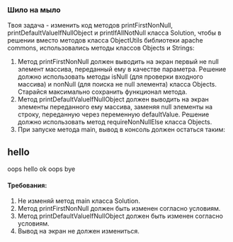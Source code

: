 
### Шило на мыло

Твоя задача - изменить код методов printFirstNonNull, printDefaultValueIfNullObject и printIfAllNotNull класса Solution,
чтобы в решении вместо методов класса ObjectUtils библиотеки apache commons,
использовались методы классов Objects и Strings:
1) Метод printFirstNonNull должен выводить на экран первый не null элемент массива, переданный ему в качестве параметра.
Решение должно использовать методы isNull (для проверки входного массива) и nonNull (для поиска не null элемента)
класса Objects. Старайся максимально сохранить функционал метода.
2) Метод printDefaultValueIfNullObject должен выводить на экран элементы переданного ему массива,
заменяя null элементы на строку, переданную через переменную defaultValue.
Решение должно использовать метод requireNonNullElse класса Objects.
3) При запуске метода main, вывод в консоль должен остаться таким:

hello
----------
oops
hello
ok
oops
bye


#### Требования:
1.	Не изменяй метод main класса Solution.
2.	Метод printFirstNonNull должен быть изменен согласно условиям.
3.	Метод printDefaultValueIfNullObject должен быть изменен согласно условиям.
4.	Вывод на экран не должен измениться.

